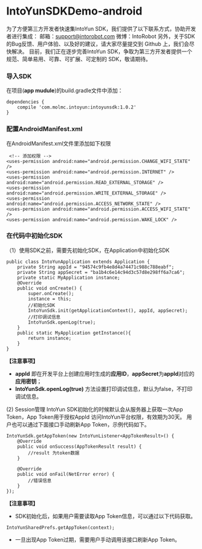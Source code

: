 
# IntoYunSDKDemo-android

为了方便第三方开发者快速集IntoYun SDK，我们提供了以下联系方式，协助开发者进行集成：
邮箱：support@intorobot.com
微博：IntoRobot
另外，关于SDK的Bug反馈、用户体验、以及好的建议，请大家尽量提交到 Github 上，我们会尽快解决。
目前，我们正在逐步完善IntoYun SDK，争取为第三方开发者提供一个规范、简单易用、可靠、可扩展、可定制的 SDK，敬请期待。

### 导入SDK
在项目(**app mudule**)的build.gradle文件中添加：

```
dependencies {
	compile 'com.molmc.intoyun:intoyunsdk:1.0.2'
}
```

### 配置AndroidManifest.xml
在AndroidManifest.xml文件里添加如下权限

```
 <!-- 添加权限 -->
<uses-permission android:name="android.permission.CHANGE_WIFI_STATE" />
<uses-permission android:name="android.permission.INTERNET" />
<uses-permission android:name="android.permission.READ_EXTERNAL_STORAGE" />
<uses-permission android:name="android.permission.WRITE_EXTERNAL_STORAGE" />
<uses-permission android:name="android.permission.ACCESS_NETWORK_STATE" />
<uses-permission android:name="android.permission.ACCESS_WIFI_STATE" />
<uses-permission android:name="android.permission.WAKE_LOCK" />
```

### 在代码中初始化SDK
（1）使用SDK之前，需要先初始化SDK，在Application中初始化SDK

```
public class IntoYunApplication extends Application {
	private String appId = "94574c9fb4e8d4a74471c988c788eabf";
	private String appSecret = "ba1b4c6e14c94d3c57d8e298ff6a7ca6";
	private static MyApplication instance;
	@Override
	public void onCreate() {
		super.onCreate();
		instance = this;
		//初始化SDK
		IntoYunSdk.init(getApplicationContext(), appId, appSecret);
		//打印调试信息
		IntoYunSdk.openLog(true);
	}
	public static MyApplication getInstance(){
		return instance;
	}
}
```
**【注意事项】**

* **appId** 即在开发平台上创建应用时生成的**应用ID**，**appSecret**为**appId**对应的**应用密钥**；
* **IntoYunSdk.openLog(true)** 方法设置打印调试信息，默认为false，不打印调试信息。

(2) Session管理
IntoYun SDK初始化的时候默认会从服务器上获取一次App Token，App Token用于授权AppId 访问IntoYun平台权限，有效期为30天。
用户也可以通过下面接口手动刷新App Token，示例代码如下。

```
IntoYunSdk.getAppToken(new IntoYunListener<AppTokenResult>() {
	@Override
	public void onSuccess(AppTokenResult result) {
		//result 为token数据
	}

	@Override
	public void onFail(NetError error) {
		//错误信息
	}
});
```
**【注意事项】**

* SDK初始化后，如果用户需要读取App Token信息，可以通过以下代码获取。

```
IntoYunSharedPrefs.getAppToken(context);
```

* 一旦出现App Token过期，需要用户手动调用该接口刷新App Token。
